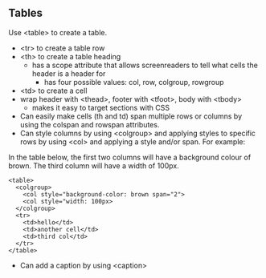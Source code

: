 <h2>Tables</h2>

Use \<table></table> to create a table.

* \<tr> to create a table row
* \<th> to create a table heading
  * has a scope attribute that allows screenreaders to tell what cells the header is a header for
    * has four possible values: col, row, colgroup, rowgroup
* \<td> to create a cell
* wrap header with \<thead>, footer with \<tfoot>, body with \<tbody>
  * makes it easy to target sections with CSS
* Can easily make cells (th and td) span multiple rows or columns by using the colspan and rowspan attributes.
* Can style columns by using \<colgroup> and applying styles to specific rows by using \<col> and applying a style and/or span. For example:

In the table below, the first two columns will have a background colour of brown. The third column will have a width of 100px.

```
<table>
  <colgroup>
    <col style="background-color: brown span="2">
    <col style="width: 100px>
  </colgroup>
  <tr>
    <td>hello</td>
    <td>another cell</td>
    <td>third col</td>
  </tr>
</table>
```
* Can add a caption by using \<caption>


